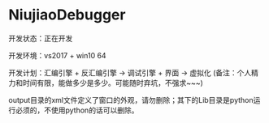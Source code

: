 # NiujiaoDebugger

开发状态：正在开发

开发环境：vs2017 + win10 64


开发计划：汇编引擎 + 反汇编引擎 -> 调试引擎 + 界面 -> 虚拟化 (备注：个人精力和时间有限，能做多少是多少。可能随时弃坑，不强求~~~)

output目录的xml文件定义了窗口的外观，请勿删除；其下的Lib目录是python运行必须的，不使用python的话可以删除。
